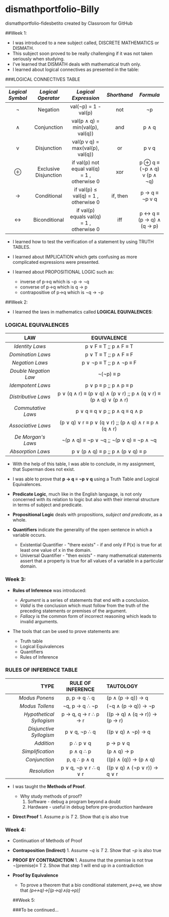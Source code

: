 # dismathportfolio-BiIIy
dismathportfolio-fidesbetito created by Classroom for GitHub

##Week 1:

* I was introduced to a new subject called, DISCRETE MATHEMATICS or DISMATH.
* This subject soon proved to be really challenging if it was not taken seriously when studying.
* I've learned that DISMATH deals with mathematical truth only.
* I learned about logical connectives as presented in the table:

###LOGICAL CONNECTIVES TABLE

| *Logical Symbol*  |  *Logical Operator* | *Logical Expression* | *Shorthand* | *Formula* | 
| :-----: |:-------:|:--------:| :-------: | :-----: |
| ¬ | Negation | val(¬p) = 1 - val(p) | not | ¬p |
| ∧ | Conjunction | val(p ∧ q) = min(val(p), val(q)) | and | p ∧ q |
| v | Disjunction | val(p v q) = max(val(p), val(q)) | or | p v q |
| ⊕ | Exclusive Disjunction | if val(p)  not equal val(q) = 1 , otherwise  0 | xor |  p ⊕ q  ≡ (¬p ∧ q) v (p ∧ ¬q) |
| → | Conditional | if val(p)  ≤ val(q) = 1 , otherwise  0 | if, then | p → q ≡  ¬p v q |
| ↔ | Biconditional | if val(p) equals val(q) = 1 , otherwise  0 | iff |  p ↔ q ≡ (p → q) ∧ (q → p) |

* I learned how to test the verification of a statement by using TRUTH TABLES.

* I learned about IMPLICATION which gets confusing as more complicated expressions were presented.

* I learned about PROPOSITIONAL LOGIC such as:
    - inverse of p→q which is ¬p → ¬q
    - converse of p→q which is q → p
    - contrapositive of p→q which is ¬q → ¬p

##Week 2:

* I learned the laws in mathematics called **LOGICAL EQUIVALENCES**:

### LOGICAL EQUIVALENCES

|  **LAW**  |  **EQUIVALENCE**  |
| :------: | :-----------------------------: |
|  _Identity Laws_  |  p ∨ F ≡ T  ;;  p ∧ F ≡ T  |
|  _Domination Laws_  |  p ∨ T ≡ T  ;;  p ∧ F ≡ F  |
|  _Negation Laws_  |  p ∨ ¬p ≡ T  ;;  p ∧ ¬p ≡ F  |
|  _Double Negation Law_  |  ¬(¬p) ≡ p  |
|  _Idempotent Laws_  |  p ∨ p ≡ p  ;;  p ∧ p ≡ p  |
| _Distributive Laws_  |  p ∨ (q ∧ r) ≡ (p ∨ q) ∧ (p ∨ r)  ;;  p ∧ (q ∨ r) ≡ (p ∧ q) ∨ (p ∧ r)  |
|  _Commutative Laws_  |  p ∨ q ≡ q ∨ p  ;;  p ∧ q ≡ q ∧ p  |
|  _Associative Laws_  |  (p ∨ q) ∨ r ≡ p ∨ (q ∨ r)  ;;  (p ∧ q) ∧ r ≡ p ∧ (q ∧ r)  |
|  _De Morgan's Laws_  |  ¬(p ∧ q) ≡ ¬p ∨ ¬q  ;;  ¬(p ∨ q) ≡ ¬p ∧ ¬q  |
|  _Absorption Laws_  |  p ∨ (p ∧ q) ≡ p  ;;  p ∧ (p ∨ q) ≡ p  |

* With the help of this table, I was able to conclude, in my assignment, that Superman does not exist.

* I was able to prove that **p → q ≡ ¬p ∨ q** using a Truth Table and Logical Equivalences. 

* **Predicate Logic**, much like in the English language, is not only concerned with its relation to logic but also with their internal structure in terms of subject and predicate.
* **Propositional Logic** deals with propositions, _subject and predicate_, as a whole.
* **Quantifiers** indicate the generality of the open sentence in which a variable occurs.
    - Existential Quantifier - "there exists" - if and only if P(x) is true for at least one value of x in the domain.
    - Universal Quantifier - "then exists" - many mathematical statements assert that a property is true for all values of a variable in a particular domain.

### Week 3:

* **Rules of Inference** was introduced:
    - _Argument_ is a series of statements that end with a conclusion.
    - _Valid_ is the conclusion which must follow from the truth of the preceding statements or premises of the argument.
    - _Fallacy_ is the common form of incorrect reasoning which leads to invalid arguments. 

* The tools that can be used to prove statements are:
    - Truth table
    - Logical Equivalences
    - Quantifiers
    - Rules of Inference
 
### RULES OF INFERENCE TABLE   
|  **TYPE**  |  **RULE OF INFERENCE**  |  **TAUTOLOGY**  |
| -------: | :--------------: | :--------- |
|  _Modus Ponens_  |  p, p → q ∴ q  |  (p ∧ (p → q)) → q  |
|  _Modus Tollens_  |  ¬q, p → q ∴ ¬p |  (¬q ∧ (p → q)) → ¬p  |
|  _Hypothetical Syllogism_  |  p → q, q → r ∴ p → r  |  ((p → q) ∧ (q → r)) → (p → r)  |
|  _Disjunctive Syllogism_  |  p ∨ q, ¬p ∴ q  |  ((p ∨ q) ∧ ¬p) → q  |
|  _Addition_  |  p ∴ p ∨ q  |  p → p ∨ q  |
|  _Simplification_  |  p ∧ q ∴ p  |  (p ∧ q) → p  |
|  _Conjunction_  |  p, q ∴ p ∧ q  |  ((p) ∧ (q)) → (p ∧ q)  |
|  _Resolution_  |  p ∨ q, ¬p ∨ r ∴ q ∨ r  |  ((p ∨ q) ∧ (¬p ∨ r)) → q ∨ r  |

* I was taught the **Methods of Proof**.
    - Why study methods of proof?
        1. Software - debug a program beyond a doubt
        2. Hardware - useful in debug before pre-production hardware

* **Direct Proof**
        1. Assume _p_ is _T_
        2. Show that _q_ is also true

### Week 4:

* Continuation of Methods of Proof

* **Contraposition (Indirect)**
        1. Assume _¬q_ is _T_
        2. Show that _¬p_ is also true


* **PROOF BY CONTRADICTION**
        1. Assume that the premise is not true
          ¬(premise)≡ T
        2. Show that step 1 will end up in a contradiction
  
* **Proof by Equivalence**
    - To prove a theorem that a bio conditional statement, _p↔q_, we show that
         _(p↔q)→[(p→q)∧(q→p)]_
  
  ##Week 5:
  
  ###To be continued...
